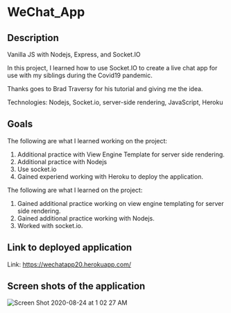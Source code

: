 # WeChat_App

## Description

Vanilla JS with Nodejs, Express, and Socket.IO

In this project, I learned how to use Socket.IO to create a live chat app for use with my siblings during the Covid19 pandemic.

Thanks goes to Brad Traversy for his tutorial and giving me the idea.

Technologies: Nodejs, Socket.io, server-side rendering, JavaScript, Heroku

## Goals

The following are what I learned working on the project:

<ol>
    <li>
        Additional practice with View Engine Template for server side rendering.
    </li>
    <li>
        Additional practice with Nodejs
    </li>
    <li>
        Use socket.io
    </li>
    <li>
        Gained experiend working with Heroku to deploy the application.
    </li>
</ol>

The following are what I learned on the project:
  
  <ol>
  <li>Gained additional practice working on view engine templating for server side rendering.</li>
  <li>Gained additional practice working with Nodejs.</li>
  <li>Worked with socket.io.</li>
  </ol>


## Link to deployed application

Link: https://wechatapp20.herokuapp.com/

## Screen shots of the application

![Screen Shot 2020-08-24 at 1 02 27 AM](https://user-images.githubusercontent.com/46943342/91005756-a6431480-e5a5-11ea-8e61-2fd86e772a01.png)
